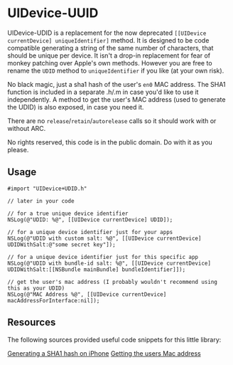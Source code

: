 # UIDevice-UUID

UIDevice-UDID is a replacement for the now deprecated `[[UIDevice currentDevice] uniqueIdentifier]` method. It is designed to be code compatible generating a string of the same number of characters, that should be unique per device.  It isn't a drop-in replacement for fear of monkey patching over Apple's own methods. However you are free to rename the `UDID` method to `uniqueIdentifier` if you like (at your own risk).

No black magic, just a sha1 hash of the user's `en0` MAC address.  The SHA1 function is included in a separate .h/.m in case you'd like to use it independently. A method to get the user's MAC address (used to generate the UDID) is also exposed, in case you need it.

There are no `release`/`retain`/`autorelease` calls so it should work with or without ARC.

No rights reserved, this code is in the public domain. Do with it as you please.


## Usage

    #import "UIDevice+UDID.h"
    
    // later in your code
    
    // for a true unique device identifier
    NSLog(@"UDID: %@", [[UIDevice currentDevice] UDID]);
    
    // for a unique device identifier just for your apps
    NSLog(@"UDID with custom salt: %@", [[UIDevice currentDevice] UDIDWithSalt:@"some secret key"]);
    
    // for a unique device identifier just for this specific app
    NSLog(@"UDID with bundle-id salt: %@", [[UIDevice currentDevice] UDIDWithSalt:[[NSBundle mainBundle] bundleIdentifier]]);

    // get the user's mac address (I probably wouldn't recommend using this as your UDID)
    NSLog(@"MAC Address %@", [[UIDevice currentDevice]  macAddressForInterface:nil]);

    
    
## Resources

The following sources provided useful code snippets for this little library:

[Generating a SHA1 hash on iPhone][1]
[Getting the users Mac address][2]

[1]: http://stackoverflow.com/a/1084497/72176
[2]: https://github.com/gekitz/UIDevice-with-UniqueIdentifier-for-iOS-5/blob/master/Classes/UIDevice%2BIdentifierAddition.m